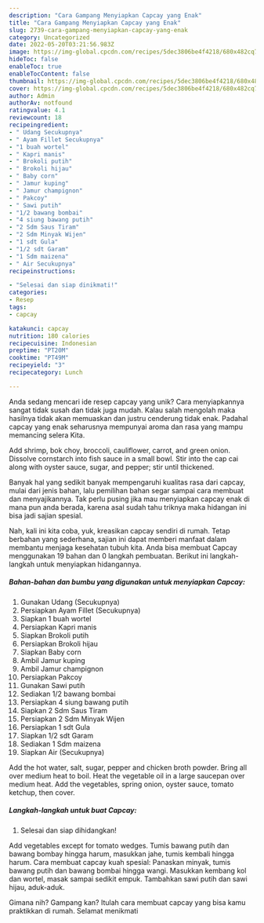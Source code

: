 ```yaml
---
description: "Cara Gampang Menyiapkan Capcay yang Enak"
title: "Cara Gampang Menyiapkan Capcay yang Enak"
slug: 2739-cara-gampang-menyiapkan-capcay-yang-enak
category: Uncategorized
date: 2022-05-20T03:21:56.983Z
image: https://img-global.cpcdn.com/recipes/5dec3806be4f4218/680x482cq70/capcay-foto-resep-utama.jpg
hideToc: false
enableToc: true
enableTocContent: false
thumbnail: https://img-global.cpcdn.com/recipes/5dec3806be4f4218/680x482cq70/capcay-foto-resep-utama.jpg
cover: https://img-global.cpcdn.com/recipes/5dec3806be4f4218/680x482cq70/capcay-foto-resep-utama.jpg
author: Admin
authorAv: notfound
ratingvalue: 4.1
reviewcount: 18
recipeingredient:
- " Udang Secukupnya"
- " Ayam Fillet Secukupnya"
- "1 buah wortel"
- " Kapri manis"
- " Brokoli putih"
- " Brokoli hijau"
- " Baby corn"
- " Jamur kuping"
- " Jamur champignon"
- " Pakcoy"
- " Sawi putih"
- "1/2 bawang bombai"
- "4 siung bawang putih"
- "2 Sdm Saus Tiram"
- "2 Sdm Minyak Wijen"
- "1 sdt Gula"
- "1/2 sdt Garam"
- "1 Sdm maizena"
- " Air Secukupnya"
recipeinstructions:

- "Selesai dan siap dinikmati!"
categories:
- Resep
tags:
- capcay

katakunci: capcay 
nutrition: 180 calories
recipecuisine: Indonesian
preptime: "PT20M"
cooktime: "PT49M"
recipeyield: "3"
recipecategory: Lunch

---
```





Anda sedang mencari ide resep capcay yang unik? Cara menyiapkannya sangat tidak susah dan tidak juga mudah. Kalau salah mengolah maka hasilnya tidak akan memuaskan dan justru cenderung tidak enak. Padahal capcay yang enak seharusnya mempunyai aroma dan rasa yang mampu memancing selera Kita.





Add shrimp, bok choy, broccoli, cauliflower, carrot, and green onion. Dissolve cornstarch into fish sauce in a small bowl. Stir into the cap cai along with oyster sauce, sugar, and pepper; stir until thickened.

Banyak hal yang sedikit banyak mempengaruhi kualitas rasa dari capcay, mulai dari jenis bahan, lalu pemilihan bahan segar sampai cara membuat dan menyajikannya. Tak perlu pusing jika mau menyiapkan capcay enak di mana pun anda berada, karena asal sudah tahu triknya maka hidangan ini bisa jadi sajian spesial.






Nah, kali ini kita coba, yuk, kreasikan capcay sendiri di rumah. Tetap berbahan yang sederhana, sajian ini dapat memberi manfaat dalam membantu menjaga kesehatan tubuh kita. Anda bisa membuat Capcay menggunakan 19 bahan dan 0 langkah pembuatan. Berikut ini langkah-langkah untuk menyiapkan hidangannya.

<!--inarticleads1-->

##### Bahan-bahan dan bumbu yang digunakan untuk menyiapkan Capcay:

1. Gunakan  Udang (Secukupnya)
1. Persiapkan  Ayam Fillet (Secukupnya)
1. Siapkan 1 buah wortel
1. Persiapkan  Kapri manis
1. Siapkan  Brokoli putih
1. Persiapkan  Brokoli hijau
1. Siapkan  Baby corn
1. Ambil  Jamur kuping
1. Ambil  Jamur champignon
1. Persiapkan  Pakcoy
1. Gunakan  Sawi putih
1. Sediakan 1/2 bawang bombai
1. Persiapkan 4 siung bawang putih
1. Siapkan 2 Sdm Saus Tiram
1. Persiapkan 2 Sdm Minyak Wijen
1. Persiapkan 1 sdt Gula
1. Siapkan 1/2 sdt Garam
1. Sediakan 1 Sdm maizena
1. Siapkan  Air (Secukupnya)


Add the hot water, salt, sugar, pepper and chicken broth powder. Bring all over medium heat to boil. Heat the vegetable oil in a large saucepan over medium heat. Add the vegetables, spring onion, oyster sauce, tomato ketchup, then cover. 

<!--inarticleads2-->

##### Langkah-langkah untuk buat Capcay:


1. Selesai dan siap dihidangkan!

Add vegetables except for tomato wedges. Tumis bawang putih dan bawang bombay hingga harum, masukkan jahe, tumis kembali hingga harum. Cara membuat capcay kuah spesial: Panaskan minyak, tumis bawang putih dan bawang bombai hingga wangi. Masukkan kembang kol dan wortel, masak sampai sedikit empuk. Tambahkan sawi putih dan sawi hijau, aduk-aduk. 

Gimana nih? Gampang kan? Itulah cara membuat capcay yang bisa kamu praktikkan di rumah. Selamat menikmati
